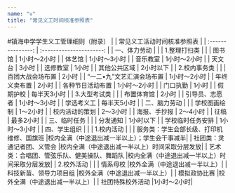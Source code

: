 ```yaml
---
name: "v"
title: "常见义工时间核准参照表"
---
```

#镇海中学学生义工管理细则（附录）
| | 常见义工活动时间核准参照表      |
| :---------------: | :----------------------: |
|  一、体力劳动    |                           |
| 1.整理打扫类      |                          |
|  图书馆            |      1小时～2小时         |
|  体艺馆            |      1小时～3小时         |
|  音乐教室          |      1小时～2小时         |
|  天文台            |          3小时            |
|  选修教室          |          1小时            |
|  其他公共区域      |       2小时以下           |
| 2.校内事务类      |                           |
|  百团大战会场布置   |         2小时            |
|  “一二•九”文艺汇演会场布置  | 1小时～2小时    |
|  年终义卖布置      |          2小时            |
|  各种节日活动布置     |    1小时～2小时         |
|  门口执勤         |           1小时            |
|  假期护校         |       每半天3小时         |
| 3.大型考试类      |                           |
|  布置体育馆        |           2小时            |
|  引导员、志愿者      |      1小时～3小时         |
|  学选考义工        |       每半天5小时         |
| 二、脑力劳动      |                           |
|  学校图画绘制      |      1～2小时            |
|  校内活动的策划     |     2～3小时             |
|  海报、手抄报      |       2～4小时           |
|  征稿              |         最多2小时         |
| 三、临时任务      |                           |
|  分发通知          |       1小时以下           |
|  学校临时任务安排   |    1小时～3小时           |
| 四、学生组织      |                           |
| 1.校内活动          |                          |
|  服务类：学生会部长级、打印机维修、国旗班    |校内全满（中途退出减一半以上）；学生会干事减半|
|  社团类：灵通记者团、义管会                |校内全满（中途退出减一半以上）时间采取分层发放|
|  艺术类：合唱团、管弦乐队、健美操队、舞蹈队                |校内全满（中途退出减一半以上）时间采取分层发放|
| 2.校外活动         |                          |
|  情系母校    |校外全满（中途退出减一半以上）|
|  科技新苗、领导力项目组               |校外全满（中途退出减一半以上）|
|  模拟政协比赛                |校外全满（中途退出减一半以上）|
|  社团特殊校外活动              |1小时～2小时|